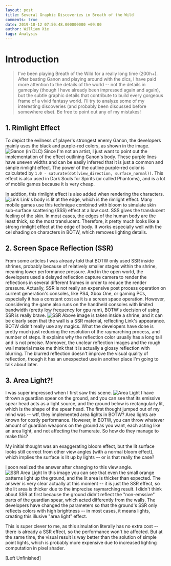 ```yaml
---
layout: post
title: Several Graphic Discoveries in Breath of the Wild
comments: true
date: 2019-10-12 07:50:48.000000000 +09:00
author: William Xie
tags: Analysis
---
```


# Introduction
>I've been playing Breath of the Wild for a really long time (200h+). After beating Ganon and playing around with the dlcs, I have paid more attention to the details of the world -- not the details in gameplay (though I have already been impressed again and again), but the subtle graphic details that contribute to build every gorgeous frame of a vivid fantasy world. I'll try to analyze some of my interesting discoveries (and probably been discussed before somewhere else). Be free to point out any of my mistakes!

## 1. Rimlight Effect
To depict the evilness of player's strongest enemy Ganon, the developers mainly uses the black and purple-red colors, as shown in the image. ![Ganon (in DLC)](https://i.loli.net/2019/10/12/eK1kLjItqugOJr2.jpg)
Since I'm not an artist, I just want to point out the implementation of the effect outlining Ganon's body. These purple lines have uneven widths and can be easily inferred that it is just a common and simple rimlight effect. The power of the outline purple-red color is calculated by `1.0 - saturate(dot(view_direction, surface_normal))`. This effect is also used in Dark Souls for Spirits (or called Phantoms), and is a lot of mobile games because it is very cheap.

In addtion, this rimlight effect is also added when rendering the characters.
![Link](https://i.loli.net/2019/10/13/MycoErxJ1tRiC4e.jpg)
Link's body is lit at the edge, which is the rimlight effect. Many mobile games use this technique combined with bloom to simulate skin sub-surface scattering (SSS) effect at a low cost. SSS gives the translucent feeling of the skin. In most cases, the edges of the human body are the least thick, so the most translucent. Therefore, it pretty much looks like a strong rimlight effect at the edge of body. It works especially well with the cel shading on characters in BOTW, which removes lighting details.

## 2. Screen Space Reflection (SSR)
From some articles I was already told that BOTW only used SSR inside shrines, probably because of relatively smaller stages within the shrine, meaning lower performance pressure. And in the open world, the developers used a delayed reflection capture camera to render the reflections in several different frames in order to reduce the render pressure. Actually, SSR is not really an expensive post process operation on current generation's consoles, like PS4, Xbox One, or gaming PCs, especially it has a constant cost as it is a screen space operation. However, considering the game also runs on the handheld consoles with limited bandwidth (pretty low frequency for gpu ram), BOTW's decision of using SSR is really brave.
![SSR](https://i.loli.net/2019/10/12/BOnFgUNIZycf6qj.jpg)
Above image is taken inside a shrine, and it can be clearly seen that the wall is a SSR material, reflecting Link's appearance. BOTW didn't really use any magics. What the developers have done is pretty much just reducing the resolution of the raymarching process, and number of steps. It explains why the reflection color usually has a long tail and is not precise. Moreover, the unclear reflection images and the rough wall material make me think that it is actually a glossy reflection with blurring. The blurred reflection doesn't improve the visual quality of reflection, though it has an unexpected use in another place I'm going to talk about later.

## 3. Area Light?!
I was super impressed when I first saw this scene.
![Area Light](https://i.loli.net/2019/10/12/yS1HXIPOEjuCiqF.jpg)
I have thrown a guardian spear on the ground, and you can see that its emissive spear head acts as a light source, and the ground below is rectangularly lit, which is the shape of the spear head. The first thought jumped out of my mind was -- wtf, they implemented area lights in BOTW? Area lights are known for costly performance. However, in BOTW, you can throw whatever amount of guardian weapons on the ground as you want, each acting like an area light, and not affecting the framerate. So how do they manage to make this?

My initial thought was an exaggerating bloom effect, but the lit surface looks still correct from other view angles (with a normal bloom effect), which implies the surface is lit up by lights -- or is that really the case?

I soon realized the answer after changing to this view angle.
![SSR Area Light](https://i.loli.net/2019/10/13/YWH6deGQcmo7Fhw.jpg)
In this image you can see that even the small orange patterns light up the ground, and the lit area is thicker than expected. The answer is very clear actually at this moment -- it is just the SSR effect, so the lit area is thicker due to the imprecise raymarching result. I didn't think about SSR at first because the ground didn't reflect the "non-emssive" parts of the guardian spear, which acted differently from the walls. The developers have changed the parameters so that the ground's SSR only reflects colors with high brightness -- in most cases, it means lights, creating this illusive "area light" effect.

This is super clever to me, as this simulation literally has no extra cost -- there is already a SSR effect, so the performance won't be affected. But at the same time, the visual result is way better than the solution of simple point lights, which is probably more expensive due to increased lighting computation in pixel shader.

[Left Unfinished]
